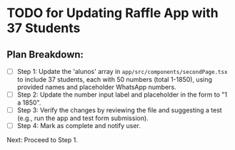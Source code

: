 # TODO for Updating Raffle App with 37 Students

## Plan Breakdown:
- [ ] Step 1: Update the 'alunos' array in `app/src/components/secondPage.tsx` to include 37 students, each with 50 numbers (total 1-1850), using provided names and placeholder WhatsApp numbers.
- [ ] Step 2: Update the number input label and placeholder in the form to "1 a 1850".
- [ ] Step 3: Verify the changes by reviewing the file and suggesting a test (e.g., run the app and test form submission).
- [ ] Step 4: Mark as complete and notify user.

Next: Proceed to Step 1.
